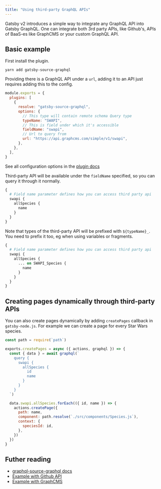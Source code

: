 ```yaml
---
title: "Using third-party GraphQL APIs"
---
```


Gatsby v2 introduces a simple way to integrate any GraphQL API into Gatsby GraphQL. One can integrate both 3rd party APIs, like Github's, APIs of BaaS-es like GraphCMS or your custom GraphQL API.

## Basic example

First install the plugin.

```
yarn add gatsby-source-graphql
```

Providing there is a GraphQL API under a `url`, adding it to an API just requires adding this to the config.

```js
module.exports = {
  plugins: [
    {
      resolve: "gatsby-source-graphql",
      options: {
        // This type will contain remote schema Query type
        typeName: "SWAPI",
        // This is field under which it's accessible
        fieldName: "swapi",
        // Url to query from
        url: "https://api.graphcms.com/simple/v1/swapi",
      },
    },
  ],
}
```

See all configuration options in the [plugin docs](https://next.gatsbyjs.org/packages/gatsby-source-graphql)

Third-party API will be available under the `fieldName` specified, so you can query it through it normally.

```graphql
{
  # Field name parameter defines how you can access third party api
  swapi {
    allSpecies {
      name
    }
  }
}
```

Note that types of the third-party API will be prefixed with `${typeName}_`. You need to prefix it too, eg when using variables or fragments.

```graphql
{
  # Field name parameter defines how you can access third party api
  swapi {
    allSpecies {
      ... on SWAPI_Species {
        name
      }
    }
  }
}
```

## Creating pages dynamically through third-party APIs

You can also create pages dynamically by adding `createPages` callback in `gatsby-node.js`. For example we can create a page for every Star Wars species.

```js
const path = require(`path`)

exports.createPages = async ({ actions, graphql }) => {
  const { data } = await graphql(`
    query {
      swapi {
        allSpecies {
          id
          name
        }
      }
    }
  `)

  data.swapi.allSpecies.forEach(({ id, name }) => {
    actions.createPage({
      path: name,
      component: path.resolve(`./src/components/Species.js`),
      context: {
        speciesId: id,
      },
    })
  })
}
```

## Futher reading

- [graphql-source-graphql docs](https://next.gatsbyjs.org/packages/gatsby-source-graphql)
- [Example with Github API](https://github.com/freiksenet/gatsby-github-displayer)
- [Example with GraphCMS](https://github.com/freiksenet/gatsby-graphcms)

